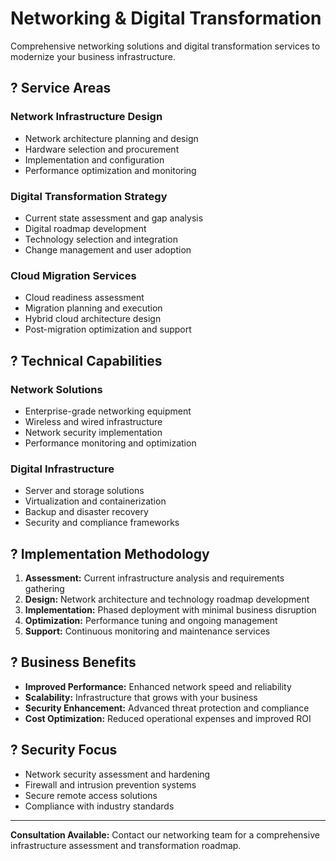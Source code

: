 # Networking & Digital Transformation

Comprehensive networking solutions and digital transformation services to modernize your business infrastructure.

## ? Service Areas

### Network Infrastructure Design
- Network architecture planning and design
- Hardware selection and procurement
- Implementation and configuration
- Performance optimization and monitoring

### Digital Transformation Strategy
- Current state assessment and gap analysis
- Digital roadmap development
- Technology selection and integration
- Change management and user adoption

### Cloud Migration Services
- Cloud readiness assessment
- Migration planning and execution
- Hybrid cloud architecture design
- Post-migration optimization and support

## ? Technical Capabilities

### Network Solutions
- Enterprise-grade networking equipment
- Wireless and wired infrastructure
- Network security implementation
- Performance monitoring and optimization

### Digital Infrastructure
- Server and storage solutions
- Virtualization and containerization
- Backup and disaster recovery
- Security and compliance frameworks

## ? Implementation Methodology

1. **Assessment:** Current infrastructure analysis and requirements gathering
2. **Design:** Network architecture and technology roadmap development
3. **Implementation:** Phased deployment with minimal business disruption
4. **Optimization:** Performance tuning and ongoing management
5. **Support:** Continuous monitoring and maintenance services

## ? Business Benefits

- **Improved Performance:** Enhanced network speed and reliability
- **Scalability:** Infrastructure that grows with your business
- **Security Enhancement:** Advanced threat protection and compliance
- **Cost Optimization:** Reduced operational expenses and improved ROI

## ? Security Focus

- Network security assessment and hardening
- Firewall and intrusion prevention systems
- Secure remote access solutions
- Compliance with industry standards

---

**Consultation Available:** Contact our networking team for a comprehensive infrastructure assessment and transformation roadmap.